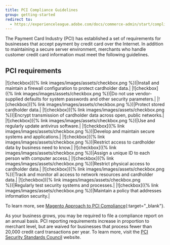 ```yaml
---
title: PCI Compliance Guidelines
group: getting-started
redirect to:
  - https://experienceleague.adobe.com/docs/commerce-admin/start/compliance/payments/compliance-pci.html
---
```


The Payment Card Industry (PCI) has established a set of requirements for businesses that accept payment by credit card over the Internet. In addition to maintaining a secure server environment, merchants who handle customer credit card information must meet the following guidelines.

## PCI requirements

|![checkbox]({% link images/images/assets/checkbox.png %})|Install and maintain a firewall configuration to protect cardholder data.|
|![checkbox]({% link images/images/assets/checkbox.png %})|Do not use vendor-supplied defaults for system passwords and other security parameters.|
|![checkbox]({% link images/images/assets/checkbox.png %})|Protect stored cardholder data.|
|![checkbox]({% link images/images/assets/checkbox.png %})|Encrypt transmission of cardholder data across open, public networks.|
|![checkbox]({% link images/images/assets/checkbox.png %})|Use and regularly update antivirus software.|
|![checkbox]({% link images/images/assets/checkbox.png %})|Develop and maintain secure systems and applications.|
|![checkbox]({% link images/images/assets/checkbox.png %})|Restrict access to cardholder data by business need to know.|
|![checkbox]({% link images/images/assets/checkbox.png %})|Assign a unique ID to each person with computer access.|
|![checkbox]({% link images/images/assets/checkbox.png %})|Restrict physical access to cardholder data.|
|![checkbox]({% link images/images/assets/checkbox.png %})|Track and monitor all access to network resources and cardholder data.|
|![checkbox]({% link images/images/assets/checkbox.png %})|Regularly test security systems and processes.|
|![checkbox]({% link images/images/assets/checkbox.png %})|Maintain a policy that addresses information security.|

To learn more, see [Magento Approach to PCI Compliance][1]{:target="_blank"}.

As your business grows, you may be required to file a compliance report on an annual basis. PCI reporting requirements increase in proportion to merchant level, but are waived for businesses that process fewer than 20,000 credit card transactions per year. To learn more, visit the [PCI Security Standards Council][2] website.

[1]: https://business.adobe.com/products/magento/pci-compliance.html
[2]: https://www.pcisecuritystandards.org/index.php
